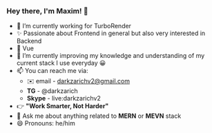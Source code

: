 ### Hey there, I'm Maxim! 👋

- 🔭 I’m currently working for TurboRender
- ✨ Passionate about Frontend in general but also very interested in Backend
- 💚 Vue 
- 🌱 I’m currently improving my knowledge and understanding of my current stack I use everyday 😀
- 📫 You can reach me via: 
  - ✉️ email - darkzarichv2@gmail.com 
  - **TG** - @darkzarich
  - **Skype** - live:darkzarichv2
- 👉 **"Work Smarter, Not Harder"** 
- 💬 Ask me about anything related to **MERN** or **MEVN** stack
- 😄 Pronouns: he/him
